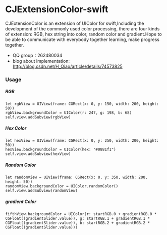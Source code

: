 # CJExtensionColor-swift
CJExtensionColor is an extension of UIColor for swift,Including the development of the commonly used color processing, there are four kinds of extension: RGB, hex string into color, random color and gradient.Hope to be able to communicate with everybody together learning, make progress together.
- QQ group：262480034
- blog about implementation: <http://blog.csdn.net/H_Qiao/article/details/74573825>

### Usage

##### RGB
```
let rgbView = UIView(frame: CGRect(x: 0, y: 150, width: 200, height: 50))
rgbView.backgroundColor = UIColor(r: 247, g: 198, b: 68)
self.view.addSubview(rgbView)
```

##### Hex Color
```
let hexView = UIView(frame: CGRect(x: 0, y: 250, width: 200, height: 50))
hexView.backgroundColor = UIColor(hex: "#0881f1")
self.view.addSubview(hexView)
```

##### Random Color
```
let randomView = UIView(frame: CGRect(x: 0, y: 350, width: 200, height: 50))
randomView.backgroundColor = UIColor.randomColor()
self.view.addSubview(randomView)
```

##### gradient Color
```
fifthView.backgroundColor = UIColor(r: startRGB.0 + gradientRGB.0 * CGFloat((gradientSlider.value)), g: startRGB.1 + gradientRGB.1 * CGFloat((gradientSlider.value)), b: startRGB.2 + gradientRGB.2 * CGFloat((gradientSlider.value)))
```
